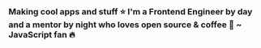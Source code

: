 ### Making cool apps and stuff :star: I'm a Frontend Engineer by day and a mentor by night who loves open source & coffee :muscle: ~ JavaScript fan :fire:
